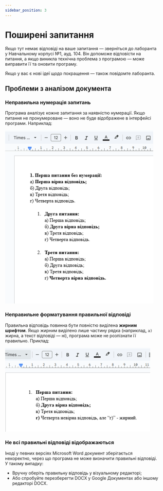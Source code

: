 ```yaml
---
sidebar_position: 3
---
```


# Поширені запитання

Якщо тут немає відповіді на ваше запитання — зверніться до лаборанта у Навчальному корпусі №1, ауд. 104. Він допоможе відповісти на питання, а якщо виникла технічна проблема з програмою — може виправити її та оновити програму.

Якщо у вас є нові ідеї щодо покращення — також повідомте лаборанта.

## Проблеми з аналізом документа

### Неправильна нумерація запитань

Програма аналізує кожне запитання за наявністю нумерації. Якщо питання не пронумероване — воно не буде відображене в інтерфейсі програми. Наприклад:

![Проблема нумерації запитань](WrongNumericQuestion.png)

### Неправильне форматування правильної відповіді

Правильна відповідь повинна бути повністю виділена **жирним шрифтом**. Якщо жирним виділено лише частину рядка (наприклад, `а)` жирна, а текст відповіді — ні), програма може не розпізнати її правильно. Приклад:

![Проблема жирного тексту](WrondBold.png)

### Не всі правильні відповіді відображаються

Іноді у певних версіях Microsoft Word документ зберігається некоректно, через що програма не може визначити правильні відповіді. У такому випадку:
- Вручну оберіть правильну відповідь у візуальному редакторі;
- Або спробуйте перезберегти DOCX у Google Документах або іншому редакторі DOCX.
